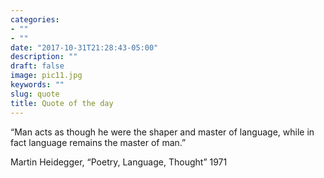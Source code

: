 ```yaml
---
categories:
- ""
- ""
date: "2017-10-31T21:28:43-05:00"
description: ""
draft: false
image: pic11.jpg
keywords: ""
slug: quote
title: Quote of the day
---
```



“Man acts as though he were the shaper and master of language, while in fact language remains the master of man.” 

Martin Heidegger, “Poetry, Language, Thought” 1971

